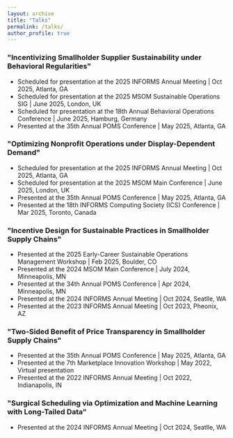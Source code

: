 ```yaml
---
layout: archive
title: "Talks"
permalink: /talks/
author_profile: true
---
```


### "Incentivizing Smallholder Supplier Sustainability under Behavioral Regularities"
* Scheduled for presentation at the 2025 INFORMS Annual Meeting \| Oct 2025, Atlanta, GA
* Scheduled for presentation at the 2025 MSOM Sustainable Operations SIG \| June 2025, London, UK
* Scheduled for presentation at the 18th Annual Behavioral Operations Conference \| June 2025, Hamburg, Germany
* Presented at the 35th Annual POMS Conference \| May 2025, Atlanta, GA
  
### "Optimizing Nonprofit Operations under Display-Dependent Demand"
* Scheduled for presentation at the 2025 INFORMS Annual Meeting \| Oct 2025, Atlanta, GA
* Scheduled for presentation at the 2025 MSOM Main Conference \| June 2025, London, UK
* Presented at the 35th Annual POMS Conference \| May 2025, Atlanta, GA
* Presented at the 18th INFORMS Computing Society (ICS) Conference \| Mar 2025, Toronto, Canada
  
### "Incentive Design for Sustainable Practices in Smallholder Supply Chains"
* Presented at the 2025 Early-Career Sustainable Operations Management Workshop \| Feb 2025, Boulder, CO
* Presented at the 2024 MSOM Main Conference \| July 2024, Minneapolis, MN
* Presented at the 34th Annual POMS Conference \| Apr 2024, Minneapolis, MN
* Presented at the 2024 INFORMS Annual Meeting \| Oct 2024, Seatlle, WA
* Presented at the 2023 INFORMS Annual Meeting \| Oct 2023, Pheonix, AZ

### "Two-Sided Benefit of Price Transparency in Smallholder Supply Chains"
* Presented at the 35th Annual POMS Conference \| May 2025, Atlanta, GA
* Presented at the 7th Marketplace Innovation Workshop | May 2022, Virtual presentation
* Presented at the 2022 INFORMS Annual Meeting \| Oct 2022, Indianapolis, IN
  
### "Surgical Scheduling via Optimization and Machine Learning with Long-Tailed Data"
* Presented at the 2024 INFORMS Annual Meeting \| Oct 2024, Seatlle, WA
